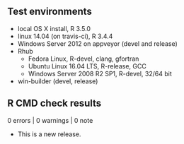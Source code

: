 ## Test environments
* local OS X install, R 3.5.0
* linux 14.04 (on travis-ci), R 3.4.4
* Windows Server 2012 on appveyor (devel and release)
* Rhub
  * Fedora Linux, R-devel, clang, gfortran
  * Ubuntu Linux 16.04 LTS, R-release, GCC
  * Windows Server 2008 R2 SP1, R-devel, 32/64 bit
* win-builder (devel, release)


## R CMD check results

0 errors | 0 warnings | 0 note

* This is a new release.
